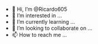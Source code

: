- 👋 Hi, I’m @Ricardo605
- 👀 I’m interested in ...
- 🌱 I’m currently learning ...
- 💞️ I’m looking to collaborate on ...
- 📫 How to reach me ...

<!---
Ricardo605/ a ✨ special ✨ repository because its `README.md` (this file) appears on your GitHub profile.
You can click the Preview link to take a look at your changes.
--->

